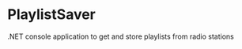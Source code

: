 PlaylistSaver
=============

.NET console application to get and store playlists from radio stations
